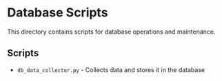 # Database Scripts

This directory contains scripts for database operations and maintenance.

## Scripts

- `db_data_collector.py` - Collects data and stores it in the database

